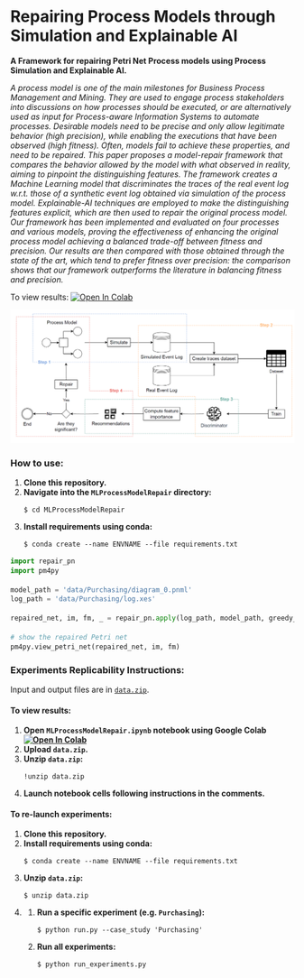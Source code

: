 # Repairing Process Models through Simulation and Explainable AI

<b>A Framework for repairing Petri Net Process models using Process Simulation and Explainable AI.</b>

<i>A process model is one of the main milestones for Business Process Management and Mining. They are used to engage process stakeholders into discussions on how processes should be executed, or are alternatively used as input for Process-aware Information Systems to automate processes. Desirable models need to be precise and only allow legitimate behavior (high precision), while enabling the executions that have been observed (high fitness). Often, models fail to achieve these properties, and need to be repaired. This paper proposes a model-repair framework that compares the behavior allowed by the model with what observed in reality, aiming to pinpoint the distinguishing features. The framework creates a Machine Learning model that discriminates the traces of the real event log w.r.t. those of a synthetic event log obtained via simulation of the process model. Explainable-AI techniques are employed to make the distinguishing features explicit, which are then used to repair the original process model.
Our framework has been implemented and evaluated on four processes and various models, proving the effectiveness of enhancing the original process model achieving a balanced trade-off between fitness and precision. Our results are then compared with those obtained through the state of the art, which tend to prefer fitness over precision: the comparison shows that our framework outperforms the literature in balancing fitness and precision.</i>

To  view results: <a href="https://colab.research.google.com/github//franvinci/MLProcessModelRepair/blob/main/MLProcessModelRepair.ipynb" target="_blank"><img src="https://colab.research.google.com/assets/colab-badge.svg" alt="Open In Colab"/></a>

<div style="text-align:center">
  <img src="diagrams/framework.png" alt="Alt Text" width="750">
</div>

### How to use:

<ol>
    <li>
        <strong>Clone this repository.</strong>
    </li>
    <li>
        <strong>Navigate into the <code>MLProcessModelRepair</code> directory:</strong>
        <pre><code>$ cd MLProcessModelRepair</code></pre>
    </li>
    <li>
        <strong>Install requirements using conda:</strong>
        <pre><code>$ conda create --name ENVNAME --file requirements.txt</code></pre>
    </li>
</ol>

```python
import repair_pn
import pm4py

model_path = 'data/Purchasing/diagram_0.pnml'
log_path = 'data/Purchasing/log.xes'

repaired_net, im, fm, _ = repair_pn.apply(log_path, model_path, greedy_method=True)

# show the repaired Petri net
pm4py.view_petri_net(repaired_net, im, fm)
```

### Experiments Replicability Instructions:

Input and output files are in <a href="https://we.tl/t-cKFolClz8Y"><code>data.zip</code></a>.
#### To view results:
<ol>
    <li>
        <strong>Open <code>MLProcessModelRepair.ipynb</code> notebook using Google Colab <a href="https://colab.research.google.com/github//franvinci/MLProcessModelRepair/blob/main/MLProcessModelRepair.ipynb" target="_blank"><img src="https://colab.research.google.com/assets/colab-badge.svg" alt="Open In Colab"/></a></strong>
    </li>
    <li>
        <strong>Upload <code>data.zip</code>.</strong>
    </li>
    <li>
        <strong>Unzip <code>data.zip</code>:</strong>
        <pre><code>!unzip data.zip</code></pre>
    </li>
    <li>
        <strong>Launch notebook cells following instructions in the comments.</strong>
    </li>
</ol>

#### To re-launch experiments:
<ol>
    <li>
        <strong>Clone this repository.</strong>
    </li>
    <li>
        <strong>Install requirements using conda:</strong>
        <pre><code>$ conda create --name ENVNAME --file requirements.txt</code></pre>
    </li>
    <li>
        <strong>Unzip <code>data.zip</code>:</strong>
        <pre><code>$ unzip data.zip</code></pre>
    </li>
    <li><ol>
        <li>
            <strong>Run a specific experiment (e.g. <code>Purchasing</code>):</strong>
            <pre><code>$ python run.py --case_study 'Purchasing'</code></pre>
        </li>
        <li>
            <strong>Run all experiments:</strong>
            <pre><code>$ python run_experiments.py</code></pre>
        </li>
        </ol>
    </li>
</ol>